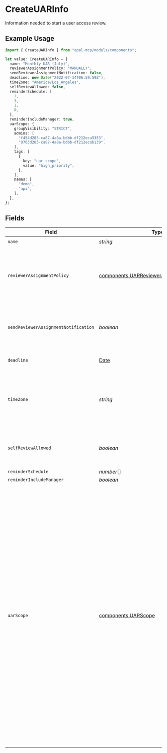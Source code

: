 # CreateUARInfo

Information needed to start a user access review.

## Example Usage

```typescript
import { CreateUARInfo } from "opal-mcp/models/components";

let value: CreateUARInfo = {
  name: "Monthly UAR (July)",
  reviewerAssignmentPolicy: "MANUALLY",
  sendReviewerAssignmentNotification: false,
  deadline: new Date("2022-07-14T06:59:59Z"),
  timeZone: "America/Los_Angeles",
  selfReviewAllowed: false,
  reminderSchedule: [
    7,
    3,
    1,
    0,
  ],
  reminderIncludeManager: true,
  uarScope: {
    groupVisibility: "STRICT",
    admins: [
      "f454d283-ca87-4a8a-bdbb-df212eca5353",
      "8763d283-ca87-4a8a-bdbb-df212ecab139",
    ],
    tags: [
      {
        key: "uar_scope",
        value: "high_priority",
      },
    ],
    names: [
      "demo",
      "api",
    ],
  },
};
```

## Fields

| Field                                                                                                                                                                                                                                                                                                                                                                                                                                                                                                                                                                                               | Type                                                                                                                                                                                                                                                                                                                                                                                                                                                                                                                                                                                                | Required                                                                                                                                                                                                                                                                                                                                                                                                                                                                                                                                                                                            | Description                                                                                                                                                                                                                                                                                                                                                                                                                                                                                                                                                                                         | Example                                                                                                                                                                                                                                                                                                                                                                                                                                                                                                                                                                                             |
| --------------------------------------------------------------------------------------------------------------------------------------------------------------------------------------------------------------------------------------------------------------------------------------------------------------------------------------------------------------------------------------------------------------------------------------------------------------------------------------------------------------------------------------------------------------------------------------------------- | --------------------------------------------------------------------------------------------------------------------------------------------------------------------------------------------------------------------------------------------------------------------------------------------------------------------------------------------------------------------------------------------------------------------------------------------------------------------------------------------------------------------------------------------------------------------------------------------------- | --------------------------------------------------------------------------------------------------------------------------------------------------------------------------------------------------------------------------------------------------------------------------------------------------------------------------------------------------------------------------------------------------------------------------------------------------------------------------------------------------------------------------------------------------------------------------------------------------- | --------------------------------------------------------------------------------------------------------------------------------------------------------------------------------------------------------------------------------------------------------------------------------------------------------------------------------------------------------------------------------------------------------------------------------------------------------------------------------------------------------------------------------------------------------------------------------------------------- | --------------------------------------------------------------------------------------------------------------------------------------------------------------------------------------------------------------------------------------------------------------------------------------------------------------------------------------------------------------------------------------------------------------------------------------------------------------------------------------------------------------------------------------------------------------------------------------------------- |
| `name`                                                                                                                                                                                                                                                                                                                                                                                                                                                                                                                                                                                              | *string*                                                                                                                                                                                                                                                                                                                                                                                                                                                                                                                                                                                            | :heavy_check_mark:                                                                                                                                                                                                                                                                                                                                                                                                                                                                                                                                                                                  | The name of the UAR.                                                                                                                                                                                                                                                                                                                                                                                                                                                                                                                                                                                | Monthly UAR (July)                                                                                                                                                                                                                                                                                                                                                                                                                                                                                                                                                                                  |
| `reviewerAssignmentPolicy`                                                                                                                                                                                                                                                                                                                                                                                                                                                                                                                                                                          | [components.UARReviewerAssignmentPolicyEnum](../../models/components/uarreviewerassignmentpolicyenum.md)                                                                                                                                                                                                                                                                                                                                                                                                                                                                                            | :heavy_check_mark:                                                                                                                                                                                                                                                                                                                                                                                                                                                                                                                                                                                  | A policy for auto-assigning reviewers. If auto-assignment is on, specific assignments can still be manually adjusted after the access review is started. Default is Manually.                                                                                                                                                                                                                                                                                                                                                                                                                       | MANUALLY                                                                                                                                                                                                                                                                                                                                                                                                                                                                                                                                                                                            |
| `sendReviewerAssignmentNotification`                                                                                                                                                                                                                                                                                                                                                                                                                                                                                                                                                                | *boolean*                                                                                                                                                                                                                                                                                                                                                                                                                                                                                                                                                                                           | :heavy_check_mark:                                                                                                                                                                                                                                                                                                                                                                                                                                                                                                                                                                                  | A bool representing whether to send a notification to reviewers when they're assigned a new review. Default is False.                                                                                                                                                                                                                                                                                                                                                                                                                                                                               | false                                                                                                                                                                                                                                                                                                                                                                                                                                                                                                                                                                                               |
| `deadline`                                                                                                                                                                                                                                                                                                                                                                                                                                                                                                                                                                                          | [Date](https://developer.mozilla.org/en-US/docs/Web/JavaScript/Reference/Global_Objects/Date)                                                                                                                                                                                                                                                                                                                                                                                                                                                                                                       | :heavy_check_mark:                                                                                                                                                                                                                                                                                                                                                                                                                                                                                                                                                                                  | The last day for reviewers to complete their access reviews.                                                                                                                                                                                                                                                                                                                                                                                                                                                                                                                                        | 2022-07-14 06:59:59 +0000 UTC                                                                                                                                                                                                                                                                                                                                                                                                                                                                                                                                                                       |
| `timeZone`                                                                                                                                                                                                                                                                                                                                                                                                                                                                                                                                                                                          | *string*                                                                                                                                                                                                                                                                                                                                                                                                                                                                                                                                                                                            | :heavy_check_mark:                                                                                                                                                                                                                                                                                                                                                                                                                                                                                                                                                                                  | The time zone name (as defined by the IANA Time Zone database) used in the access review deadline and exported audit report. Default is America/Los_Angeles.                                                                                                                                                                                                                                                                                                                                                                                                                                        | America/Los_Angeles                                                                                                                                                                                                                                                                                                                                                                                                                                                                                                                                                                                 |
| `selfReviewAllowed`                                                                                                                                                                                                                                                                                                                                                                                                                                                                                                                                                                                 | *boolean*                                                                                                                                                                                                                                                                                                                                                                                                                                                                                                                                                                                           | :heavy_check_mark:                                                                                                                                                                                                                                                                                                                                                                                                                                                                                                                                                                                  | A bool representing whether to present a warning when a user is the only reviewer for themself. Default is False.                                                                                                                                                                                                                                                                                                                                                                                                                                                                                   | false                                                                                                                                                                                                                                                                                                                                                                                                                                                                                                                                                                                               |
| `reminderSchedule`                                                                                                                                                                                                                                                                                                                                                                                                                                                                                                                                                                                  | *number*[]                                                                                                                                                                                                                                                                                                                                                                                                                                                                                                                                                                                          | :heavy_minus_sign:                                                                                                                                                                                                                                                                                                                                                                                                                                                                                                                                                                                  | N/A                                                                                                                                                                                                                                                                                                                                                                                                                                                                                                                                                                                                 |                                                                                                                                                                                                                                                                                                                                                                                                                                                                                                                                                                                                     |
| `reminderIncludeManager`                                                                                                                                                                                                                                                                                                                                                                                                                                                                                                                                                                            | *boolean*                                                                                                                                                                                                                                                                                                                                                                                                                                                                                                                                                                                           | :heavy_minus_sign:                                                                                                                                                                                                                                                                                                                                                                                                                                                                                                                                                                                  | N/A                                                                                                                                                                                                                                                                                                                                                                                                                                                                                                                                                                                                 | false                                                                                                                                                                                                                                                                                                                                                                                                                                                                                                                                                                                               |
| `uarScope`                                                                                                                                                                                                                                                                                                                                                                                                                                                                                                                                                                                          | [components.UARScope](../../models/components/uarscope.md)                                                                                                                                                                                                                                                                                                                                                                                                                                                                                                                                          | :heavy_minus_sign:                                                                                                                                                                                                                                                                                                                                                                                                                                                                                                                                                                                  | If set, the access review will only contain resources and groups that match at least one of the filters in scope.                                                                                                                                                                                                                                                                                                                                                                                                                                                                                   | {<br/>"filter_operator": "ANY",<br/>"users": [<br/>"userd283-ca87-4a8a-bdbb-df212eca5353"<br/>],<br/>"include_group_bindings": true,<br/>"tags": [<br/>{<br/>"key": "uar_scope",<br/>"value": "high_priority"<br/>}<br/>],<br/>"names": [<br/>"demo",<br/>"api"<br/>],<br/>"admins": [<br/>"f454d283-ca87-4a8a-bdbb-df212eca5353",<br/>"8763d283-ca87-4a8a-bdbb-df212ecab139"<br/>],<br/>"resource_types": [<br/>"GCP_CLOUD_SQL_POSTGRES_INSTANCE"<br/>],<br/>"group_types": [<br/>"AWS_SSO_GROUP"<br/>],<br/>"apps": [<br/>"pas2d283-ca87-4a8a-bdbb-df212eca5353",<br/>"apss2d283-ca87-4a8a-bdbb-df212eca5353"<br/>],<br/>"entities": [<br/>"f454d283-as87-4a8a-bdbb-df212eca5353",<br/>"f454d283-as87-4a8a-bdbb-df212eca5329"<br/>]<br/>} |